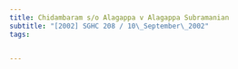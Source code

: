 ```yaml
---
title: Chidambaram s/o Alagappa v Alagappa Subramanian 
subtitle: "[2002] SGHC 208 / 10\_September\_2002"
tags:


---
```


